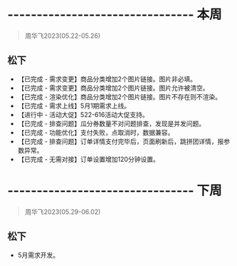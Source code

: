 # -------------------------------- 本周
> 周华飞2023(05.22-05.26)
## 松下
* 【已完成 - 需求变更】商品分类增加2个图片链接。图片非必填。
* 【已完成 - 需求变更】商品分类增加2个图片链接。图片允许被清空。
* 【已完成 - 渲染优化】商品分类增加2个图片链接。图片不存在则不渲染。
* 【已完成 - 需求上线】5月1期需求上线。
* 【进行中 - 活动大促】522-616活动大促支持。
* 【已完成 - 排查问题】瓜分券数量不对问题排查，发现是并发问题。
* 【已完成 - 功能优化】支付失败，点取消时，数据兼容。
* 【已完成 - 排查问题】订单详情支付完毕后，页面刷新后，跳拼团详情，报参数异常。
* 【已完成 - 无需对接】订单设置增加120分钟设置。

# -------------------------------- 下周
> 周华飞2023(05.29-06.02)
## 松下
* 5月需求开发。
